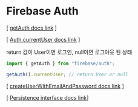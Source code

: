 # Firebase Auth

[ [getAuth docs link](https://firebase.google.com/docs/reference/js/auth?authuser=0#getauth) ]

[ [Auth.currentUser docs link](https://firebase.google.com/docs/reference/js/auth.auth?authuser=0#authcurrentuser) ]

return 값이 User이면 로그인, null이면 로그아웃 된 상태

```jsx
import { getAuth } from "firebase/auth";

getAuth().currentUser; // return User or null
```

[ [createUserWithEmailAndPassword docs link](https://firebase.google.com/docs/reference/js/auth.md?authuser=0#createuserwithemailandpassword) ]

[ [Persistence interface docs link](https://firebase.google.com/docs/reference/js/auth.persistence.md?authuser=0#properties)]